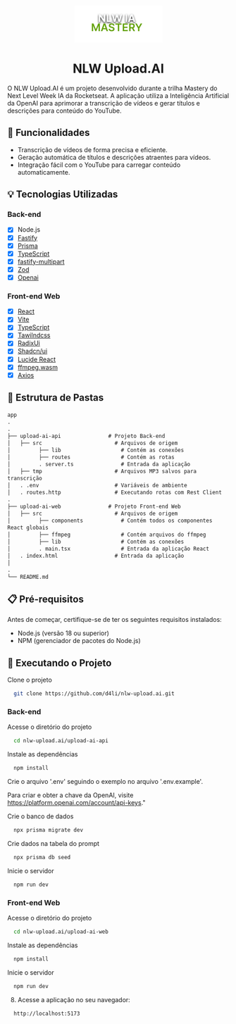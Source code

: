 <p align="center">
  <img width="200px" alt="Project NLW IA Mastery" title="Project NLW IA Mastery Logo" src="./.github/logo-nlw-ia-mastery.svg" />
  
  <h1 align="center">NLW Upload.AI</h1>

O NLW Upload.AI é um projeto desenvolvido durante a trilha Mastery do Next Level Week IA da Rocketseat. A aplicação utiliza a Inteligência Artificial da OpenAI para aprimorar a transcrição de vídeos e gerar títulos e descrições para conteúdo do YouTube.

</p>

## 🚀 Funcionalidades

- Transcrição de vídeos de forma precisa e eficiente.
- Geração automática de títulos e descrições atraentes para vídeos.
- Integração fácil com o YouTube para carregar conteúdo automaticamente.

## 💡 Tecnologias Utilizadas

### Back-end

- [x] Node.js
- [x] [Fastify](https://fastify.dev/)
- [x] [Prisma](https://www.prisma.io/client)
- [x] [TypeScript](https://www.typescriptlang.org/)
- [x] [fastify-multipart](https://github.com/fastify/fastify-multipart)
- [x] [Zod](https://zod.dev/)
- [x] [Openai](https://platform.openai.com/docs/api-reference)

### Front-end Web

- [x] [React](https://reactjs.org/)
- [x] [Vite](https://vitejs.dev/)
- [x] [TypeScript](https://www.typescriptlang.org/)
- [x] [Tawilndcss](https://tailwindcss.com/)
- [x] [RadixUi](https://www.radix-ui.com/primitives/docs/overview/introduction)
- [x] [Shadcn/ui](https://ui.shadcn.com/docs)
- [x] [Lucide React](https://lucide.dev/guide/packages/lucide-react)
- [x] [ffmpeg.wasm](https://ffmpegwasm.netlify.app/)
- [x] [Axios](https://axios-http.com/ptbr/)

## 📂 Estrutura de Pastas

```plainText
app
.
.
├── upload-ai-api               # Projeto Back-end
│   ├── src                       # Arquivos de origem
│         ├── lib                   # Contém as conexões
│         ├── routes                # Contém as rotas
│         . server.ts               # Entrada da aplicação
│   ├── tmp                       # Arquivos MP3 salvos para transcrição
│   . .env                        # Variáveis de ambiente
│   . routes.http                 # Executando rotas com Rest Client
.
├── upload-ai-web               # Projeto Front-end Web
│   ├── src                       # Arquivos de origem
│         ├── components            # Contém todos os componentes React globais
│         ├── ffmpeg                # Contém arquivos do ffmpeg
│         ├── lib                   # Contém as conexões
│         . main.tsx                # Entrada da aplicação React
│   . index.html                  # Entrada da aplicação
│
.
└── README.md
```

## 📋 Pré-requisitos

Antes de começar, certifique-se de ter os seguintes requisitos instalados:

- Node.js (versão 18 ou superior)
- NPM (gerenciador de pacotes do Node.js)

## 🚀 Executando o Projeto

Clone o projeto

```bash
  git clone https://github.com/d4li/nlw-upload.ai.git
```

### Back-end

Acesse o diretório do projeto

```bash
  cd nlw-upload.ai/upload-ai-api
```

Instale as dependências

```bash
  npm install
```

Crie o arquivo '.env' seguindo o exemplo no arquivo '.env.example'.

Para criar e obter a chave da OpenAI, visite https://platform.openai.com/account/api-keys."

Crie o banco de dados

```bash
  npx prisma migrate dev
```

Crie dados na tabela do prompt

```bash
  npx prisma db seed
```

Inicie o servidor

```bash
  npm run dev
```

### Front-end Web

Acesse o diretório do projeto

```bash
  cd nlw-upload.ai/upload-ai-web
```

Instale as dependências

```bash
  npm install
```

Inicie o servidor

```bash
  npm run dev
```

8. Acesse a aplicação no seu navegador:

```
  http://localhost:5173
```

